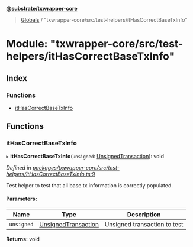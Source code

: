 **[@substrate/txwrapper-core](../README.md)**

> [Globals](../globals.md) / "txwrapper-core/src/test-helpers/itHasCorrectBaseTxInfo"

# Module: "txwrapper-core/src/test-helpers/itHasCorrectBaseTxInfo"

## Index

### Functions

* [itHasCorrectBaseTxInfo](_txwrapper_core_src_test_helpers_ithascorrectbasetxinfo_.md#ithascorrectbasetxinfo)

## Functions

### itHasCorrectBaseTxInfo

▸ **itHasCorrectBaseTxInfo**(`unsigned`: [UnsignedTransaction](../interfaces/_txwrapper_core_src_types_method_.unsignedtransaction.md)): void

*Defined in [packages/txwrapper-core/src/test-helpers/itHasCorrectBaseTxInfo.ts:9](https://github.com/paritytech/txwrapper-core/blob/33adddf/packages/txwrapper-core/src/test-helpers/itHasCorrectBaseTxInfo.ts#L9)*

Test helper to test that all base tx information is correctly populated.

#### Parameters:

Name | Type | Description |
------ | ------ | ------ |
`unsigned` | [UnsignedTransaction](../interfaces/_txwrapper_core_src_types_method_.unsignedtransaction.md) | Unsigned transaction to test  |

**Returns:** void
